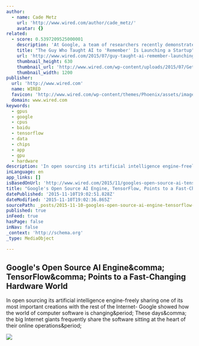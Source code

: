 ```yaml
---
author:
  - name: Cade Metz
    url: 'http://www.wired.com/author/cade_metz/'
    avatar: {}
related:
  - score: 0.5397209525000001
    description: 'At Google, a team of researchers recently demonstrated an artificially intelligent system that could reliably identify a mountain-unicycling video. As another Google researcher put it: "Who knew mountain unicycling was a thing?" But the implications of this system extend well beyond the realm of obscure outdoor sports.'
    title: "The Guy Who Taught AI to 'Remember' Is Launching a Startup"
    url: 'http://www.wired.com/2015/07/guy-taught-ai-remember-launching-startup/'
    thumbnail_height: 630
    thumbnail_url: 'http://www.wired.com/wp-content/uploads/2015/07/GettyImages-139688716-1200x630.jpg'
    thumbnail_width: 1200
publisher:
  url: 'http://www.wired.com'
  name: WIRED
  favicon: 'http://www.wired.com/wp-content/themes/Phoenix/assets/images/favicon.ico'
  domain: www.wired.com
keywords:
  - gpus
  - google
  - cpus
  - baidu
  - tensorflow
  - data
  - chips
  - app
  - gpu
  - hardware
description: 'In open sourcing its artificial intelligence engine-freely sharing one of its most important creations with the rest of the Internet- Google showed how the world of computer software is changing. These days, the big Internet giants frequently share the software sitting at the heart of their online operations.'
inLanguage: en
app_links: []
isBasedOnUrl: 'http://www.wired.com/2015/11/googles-open-source-ai-tensorflow-signals-fast-changing-hardware-world/'
title: "Google's Open Source AI Engine, TensorFlow, Points to a Fast-Changing Hardware World"
datePublished: '2015-11-10T19:02:51.828Z'
dateModified: '2015-11-10T19:02:36.865Z'
sourcePath: _posts/2015-11-10-googles-open-source-ai-engine-tensorflow-points-to-a-fast.md
published: true
inFeed: true
hasPage: false
inNav: false
_context: 'http://schema.org'
_type: MediaObject

---
```

<article style=""><h1>Google's Open Source AI Engine&amp;comma; TensorFlow&amp;comma; Points to a Fast-Changing Hardware World</h1><p>In open sourcing its artificial intelligence engine-freely sharing one of its most important creations with the rest of the Internet- Google showed how the world of computer software is changing&amp;period; These days&amp;comma; the big Internet giants frequently share the software sitting at the heart of their online operations&amp;period;</p><img src="http://www.wired.com/wp-content/uploads/2015/11/Google-TensorFlow-AI-F-1200x630.jpg" /></article>